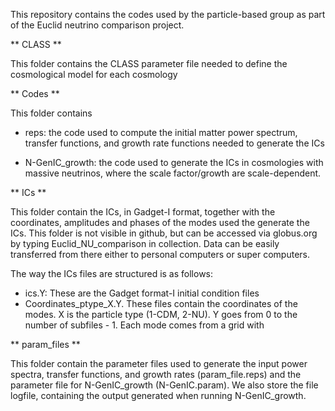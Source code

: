 This repository contains the codes used by the particle-based group as part of the Euclid neutrino comparison project.

** CLASS **

This folder contains the CLASS parameter file needed to define the cosmological model for each cosmology


** Codes **

This folder contains 

- reps: the code used to compute the initial matter power spectrum, transfer functions, and growth rate functions needed to generate the ICs

- N-GenIC_growth: the code used to generate the ICs in cosmologies with massive neutrinos, where the scale factor/growth are scale-dependent.

** ICs **

This folder contain the ICs, in Gadget-I format, together with the coordinates, amplitudes and phases of the modes used the generate the ICs. This folder is not visible in github, but can be accessed via globus.org by typing Euclid_NU_comparison in collection. Data can be easily transferred from there either to personal computers or super computers.

The way the ICs files are structured is as follows:

- ics.Y: These are the Gadget format-I initial condition files
- Coordinates_ptype_X.Y. These files contain the coordinates of the modes. X is the particle type (1-CDM, 2-NU). Y goes from 0 to the number of subfiles - 1. Each mode comes from a grid with 

** param_files **

This folder contain the parameter files used to generate the input power spectra, transfer functions, and growth rates (param_file.reps) and the parameter file for N-GenIC_growth (N-GenIC.param). We also store the file logfile, containing the output generated when running N-GenIC_growth.

